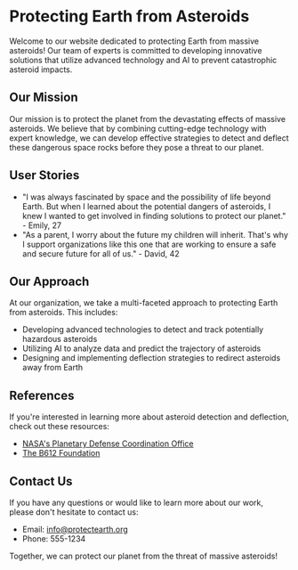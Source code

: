 <!--font:Roboto-->

# Protecting Earth from Asteroids

Welcome to our website dedicated to protecting Earth from massive asteroids! Our team of experts is committed to developing innovative solutions that utilize advanced technology and AI to prevent catastrophic asteroid impacts.

## Our Mission
Our mission is to protect the planet from the devastating effects of massive asteroids. We believe that by combining cutting-edge technology with expert knowledge, we can develop effective strategies to detect and deflect these dangerous space rocks before they pose a threat to our planet.

## User Stories
- "I was always fascinated by space and the possibility of life beyond Earth. But when I learned about the potential dangers of asteroids, I knew I wanted to get involved in finding solutions to protect our planet." - Emily, 27
- "As a parent, I worry about the future my children will inherit. That's why I support organizations like this one that are working to ensure a safe and secure future for all of us." - David, 42

## Our Approach
At our organization, we take a multi-faceted approach to protecting Earth from asteroids. This includes:
- Developing advanced technologies to detect and track potentially hazardous asteroids
- Utilizing AI to analyze data and predict the trajectory of asteroids
- Designing and implementing deflection strategies to redirect asteroids away from Earth

## References
If you're interested in learning more about asteroid detection and deflection, check out these resources:
- [NASA's Planetary Defense Coordination Office](#)
- [The B612 Foundation](#)

## Contact Us
If you have any questions or would like to learn more about our work, please don't hesitate to contact us:
- Email: info@protectearth.org
- Phone: 555-1234

Together, we can protect our planet from the threat of massive asteroids!

<!--

Write me content for website with wallpaper which alt text is:

"A group of Ainautes in a space station watching as a massive asteroid hurtles towards Earth, with only their AI and technology to save them."

The name/title of the page should not be 1:1 copy of the alt text but rather a real content of the website which is using this wallpaper.

- Use markdown format 
- Start with heading
- Heading should be short and concise
- The content should look like a real website 
- The website should not be about the wallpaper, wallpaper is just a related background
- Heading should be contain work "wallpaper" or "background"
- Include real sections like references, contact, user stories, etc. use things relevant to the page purpose.
- Feel free to use structure like headings, bullets, numbering, blockquotes, paragraphs, horizontal lines, etc.
- You can use formatting like bold or _italic_
- You can include UTF-8 emojis
- Links should be only #hash anchors (and you can refer to the document itself)
- Do not include images


---


# Protecting Earth from Massive Asteroids - Wallpaper

Welcome to our website dedicated to protecting Earth from massive asteroids! Our team of experts is committed to developing innovative solutions that utilize advanced technology and AI to prevent catastrophic asteroid impacts.

## Our Mission
Our mission is to protect the planet from the devastating effects of massive asteroids. We believe that by combining cutting-edge technology with expert knowledge, we can develop effective strategies to detect and deflect these dangerous space rocks before they pose a threat to our planet.

## User Stories
- "I was always fascinated by space and the possibility of life beyond Earth. But when I learned about the potential dangers of asteroids, I knew I wanted to get involved in finding solutions to protect our planet." - Emily, 27
- "As a parent, I worry about the future my children will inherit. That's why I support organizations like this one that are working to ensure a safe and secure future for all of us." - David, 42

## Our Approach
At our organization, we take a multi-faceted approach to protecting Earth from asteroids. This includes:
- Developing advanced technologies to detect and track potentially hazardous asteroids
- Utilizing AI to analyze data and predict the trajectory of asteroids
- Designing and implementing deflection strategies to redirect asteroids away from Earth

## References
If you're interested in learning more about asteroid detection and deflection, check out these resources:
- [NASA's Planetary Defense Coordination Office](#)
- [The B612 Foundation](#)

## Contact Us
If you have any questions or would like to learn more about our work, please don't hesitate to contact us:
- Email: info@protectearth.org
- Phone: 555-1234

Together, we can protect our planet from the threat of massive asteroids!


---


Heading should not include word "wallpaper". The website should not be about the wallpaper itself, wallpaper is just a related background, rewrite whole content.


---


# Protecting Earth from Massive Asteroids

Welcome to our website dedicated to protecting Earth from massive asteroids! Our team of experts is committed to developing innovative solutions that utilize advanced technology and AI to prevent catastrophic asteroid impacts.

## Our Mission
Our mission is to protect the planet from the devastating effects of massive asteroids. We believe that by combining cutting-edge technology with expert knowledge, we can develop effective strategies to detect and deflect these dangerous space rocks before they pose a threat to our planet.

## User Stories
- "I was always fascinated by space and the possibility of life beyond Earth. But when I learned about the potential dangers of asteroids, I knew I wanted to get involved in finding solutions to protect our planet." - Emily, 27
- "As a parent, I worry about the future my children will inherit. That's why I support organizations like this one that are working to ensure a safe and secure future for all of us." - David, 42

## Our Approach
At our organization, we take a multi-faceted approach to protecting Earth from asteroids. This includes:
- Developing advanced technologies to detect and track potentially hazardous asteroids
- Utilizing AI to analyze data and predict the trajectory of asteroids
- Designing and implementing deflection strategies to redirect asteroids away from Earth

## References
If you're interested in learning more about asteroid detection and deflection, check out these resources:
- [NASA's Planetary Defense Coordination Office](#)
- [The B612 Foundation](#)

## Contact Us
If you have any questions or would like to learn more about our work, please don't hesitate to contact us:
- Email: info@protectearth.org
- Phone: 555-1234

Together, we can protect our planet from the threat of massive asteroids!


---


Write me a Google font which is best fitting for the website.

Pick from the list:
- Lato
- Orbitron
- Barlow Condensed
- Montserrat
- Futura
- Creepster
- Playfair Display
- Cinzel
- Cabin
- Dancing Script
- Exo 2
- Roboto
- Raleway
- Cinzel Decorative
- IBM Plex Sans
- Lobster
- Great Vibes
- Poppins
- Inter
- Cormorant Garamond
- Open Sans
- Alegreya


Write just the font name nothing else.


---


Roboto

-->
